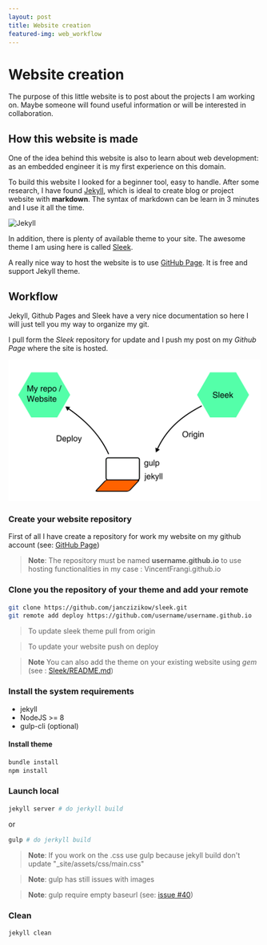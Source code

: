```yaml
---
layout: post
title: Website creation
featured-img: web_workflow
---
```


# Website creation

The purpose of this little website is to post about the projects I am working on.
Maybe someone will found useful information or will be interested in collaboration.

## How this website is made

One of the idea behind this website is also to learn about web development:
as an embedded engineer it is my first experience on this domain.

To build this website I looked for a beginner tool, easy to handle.
After some research, I have found [Jekyll](https://jekyllrb.com/),
which is ideal to create blog or project website with **markdown**.
The syntax of markdown can be learn in 3 minutes and I use it all the time.

![Jekyll](https://jekyllrb.com/img/logo-2x.png)

In addition, there is plenty of available theme to  your site.
The awesome theme I am using here is called [Sleek](https://github.com/janczizikow/sleek).

A really nice way to host the website is to use [GitHub Page](https://pages.github.com/). It is free and support Jekyll theme.


## Workflow

Jekyll, Github Pages and Sleek have a very nice documentation so here I will just tell you my way to organize my git.

I pull form the *Sleek* repository for update and I push my post on my *Github Page* where the site is hosted.

![Workflow](https://raw.githubusercontent.com/VincentFrangi/VincentFrangi.github.io/master/ressources/posts/2018-10-03-website-creation/web_workflow.png "Workflow")

### Create your website repository

First of all I have create a repository for work my website on my github account (see: [GitHub Page](https://pages.github.com/))

> **Note**: The repository must be named **username.github.io** to use hosting functionalities
> in my case :
> VincentFrangi.github.io

### Clone you the repository of your theme and add your remote

```bash
git clone https://github.com/janczizikow/sleek.git
git remote add deploy https://github.com/username/username.github.io
```

> To update sleek theme pull from origin

> To update your website push on deploy


> **Note** You can also add the theme on your existing website using *gem* (see : [Sleek/README.md](https://github.com/janczizikow/sleek/blob/master/README.md))



### Install the system requirements

* jekyll
* NodeJS >= 8
* gulp-cli (optional)
  
#### Install theme

```bash
bundle install
npm install
```

### Launch local

```bash
jekyll server # do jerkyll build
```

or


```bash
gulp # do jerkyll build
```

> **Note**: If you work on the .css use gulp because jekyll build don't update "_site/assets/css/main.css"

> **Note**: gulp has still issues with images

> **Note**: gulp require empty baseurl (see: [issue #40](https://github.com/janczizikow/sleek/issues/40#issuecomment-406823127))

### Clean

```bash
jekyll clean
```


